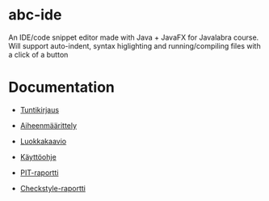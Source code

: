 # abc-ide
An IDE/code snippet editor made with Java + JavaFX for Javalabra course.
Will support auto-indent, syntax higlighting and running/compiling files with a click of a button

# Documentation
- [Tuntikirjaus](/dokumentaatio/tuntikirjaus.md)
- [Aiheenmäärittely](/dokumentaatio/aihemäärittely.md)
- [Luokkakaavio](/dokumentaatio/luokkakaavio.png)
- [Käyttöohje](/dokumentaatio/kayttoohje.md)

- [PIT-raportti](https://htmlpreview.github.io/?https://github.com/JaakkoLipsanen/abc-ide/blob/master/dokumentaatio/pit-raportti/index.html)
- [Checkstyle-raportti](https://htmlpreview.github.io/?https://github.com/JaakkoLipsanen/abc-ide/blob/master/dokumentaatio/checkstyle-raportti/checkstyle.html)